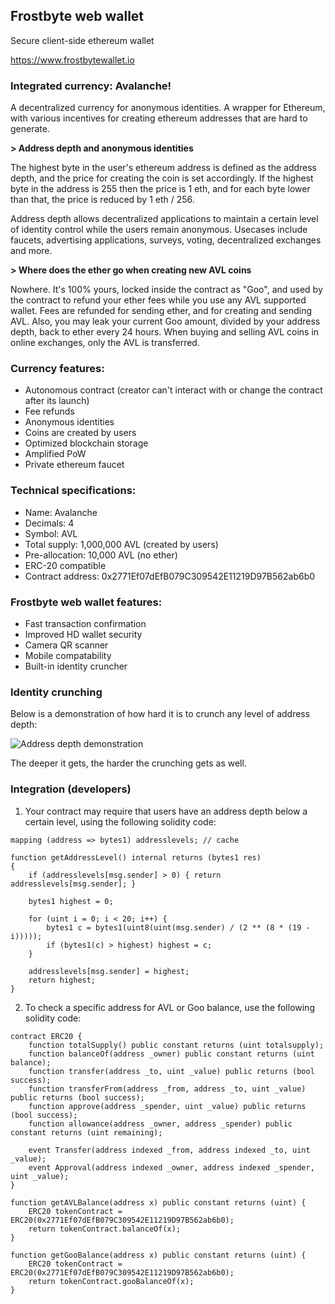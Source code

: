 ## Frostbyte web wallet

Secure client-side ethereum wallet

https://www.frostbytewallet.io

### Integrated currency: Avalanche!

A decentralized currency for anonymous identities. A wrapper for Ethereum, with various incentives for creating ethereum addresses that are hard to generate.

**> Address depth and anonymous identities**

The highest byte in the user's ethereum address is defined as the address depth, and the price for creating the coin is set accordingly. If the highest byte in the address is 255 then the price is 1 eth, and for each byte lower than that, the price is reduced by 1 eth / 256.

Address depth allows decentralized applications to maintain a certain level of identity control while the users remain anonymous. Usecases include faucets, advertising applications, surveys, voting, decentralized exchanges and more.

**> Where does the ether go when creating new AVL coins**

Nowhere. It's 100% yours, locked inside the contract as "Goo", and used by the contract to refund your ether fees while you use any AVL supported wallet. Fees are refunded for sending ether, and for creating and sending AVL. Also, you may leak your current Goo amount, divided by your address depth, back to ether every 24 hours. When buying and selling AVL coins in online exchanges, only the AVL is transferred.

### Currency features:

- Autonomous contract (creator can't interact with or change the contract after its launch)
- Fee refunds
- Anonymous identities
- Coins are created by users
- Optimized blockchain storage
- Amplified PoW
- Private ethereum faucet

### Technical specifications:

- Name: Avalanche
- Decimals: 4
- Symbol: AVL
- Total supply: 1,000,000 AVL (created by users)
- Pre-allocation: 10,000 AVL (no ether)
- ERC-20 compatible
- Contract address: 0x2771Ef07dEfB079C309542E11219D97B562ab6b0

### Frostbyte web wallet features:

- Fast transaction confirmation
- Improved HD wallet security
- Camera QR scanner
- Mobile compatability
- Built-in identity cruncher

### Identity crunching

Below is a demonstration of how hard it is to crunch any level of address depth:

![Address depth demonstration](https://i.imgur.com/b6iBd79.png)

The deeper it gets, the harder the crunching gets as well.

### Integration (developers)

1. Your contract may require that users have an address depth below a certain level, using the following solidity code:

```solidity
mapping (address => bytes1) addresslevels; // cache

function getAddressLevel() internal returns (bytes1 res)
{
    if (addresslevels[msg.sender] > 0) { return addresslevels[msg.sender]; }

    bytes1 highest = 0;

    for (uint i = 0; i < 20; i++) {
	    bytes1 c = bytes1(uint8(uint(msg.sender) / (2 ** (8 * (19 - i)))));
	    if (bytes1(c) > highest) highest = c;
    }

    addresslevels[msg.sender] = highest;
    return highest;
}
```
2. To check a specific address for AVL or Goo balance, use the following solidity code:

```solidity
contract ERC20 {
    function totalSupply() public constant returns (uint totalsupply);
    function balanceOf(address _owner) public constant returns (uint balance);
    function transfer(address _to, uint _value) public returns (bool success);
    function transferFrom(address _from, address _to, uint _value) public returns (bool success);
    function approve(address _spender, uint _value) public returns (bool success);
    function allowance(address _owner, address _spender) public constant returns (uint remaining);
    
    event Transfer(address indexed _from, address indexed _to, uint _value);
    event Approval(address indexed _owner, address indexed _spender, uint _value);
}

function getAVLBalance(address x) public constant returns (uint) {
    ERC20 tokenContract = ERC20(0x2771Ef07dEfB079C309542E11219D97B562ab6b0);
    return tokenContract.balanceOf(x);
}

function getGooBalance(address x) public constant returns (uint) {
    ERC20 tokenContract = ERC20(0x2771Ef07dEfB079C309542E11219D97B562ab6b0);
    return tokenContract.gooBalanceOf(x);
}
```
